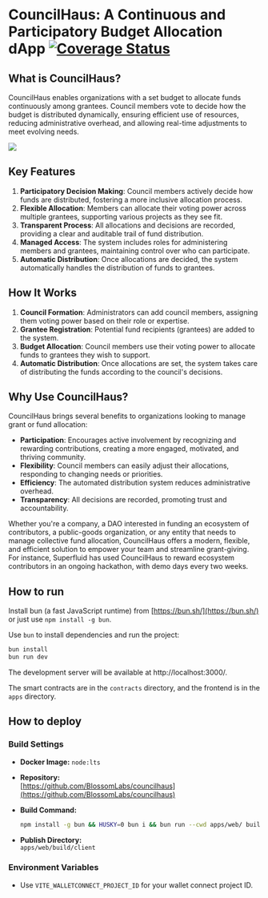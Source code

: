 # CouncilHaus: A Continuous and Participatory Budget Allocation dApp [![Coverage Status](https://coveralls.io/repos/github/BlossomLabs/councilhaus/badge.svg?branch=master&dummy=unused)](https://coveralls.io/github/BlossomLabs/councilhaus?branch=master)


## What is CouncilHaus?

CouncilHaus enables organizations with a set budget to allocate funds continuously among grantees. Council members vote to decide how the budget is distributed dynamically, ensuring efficient use of resources, reducing administrative overhead, and allowing real-time adjustments to meet evolving needs.

![](https://ipfs.blossom.software/ipfs/QmS39MkssLK2Tvv63NK7aYVmyDsDGJCJ2LEtBSr1saisK4)

## Key Features

1. **Participatory Decision Making**: Council members actively decide how funds are distributed, fostering a more inclusive allocation process.
2. **Flexible Allocation**: Members can allocate their voting power across multiple grantees, supporting various projects as they see fit.
3. **Transparent Process**: All allocations and decisions are recorded, providing a clear and auditable trail of fund distribution.
4. **Managed Access**: The system includes roles for administering members and grantees, maintaining control over who can participate.
5. **Automatic Distribution**: Once allocations are decided, the system automatically handles the distribution of funds to grantees.

## How It Works

1. **Council Formation**: Administrators can add council members, assigning them voting power based on their role or expertise.
2. **Grantee Registration**: Potential fund recipients (grantees) are added to the system.
3. **Budget Allocation**: Council members use their voting power to allocate funds to grantees they wish to support.
4. **Automatic Distribution**: Once allocations are set, the system takes care of distributing the funds according to the council's decisions.

## Why Use CouncilHaus?

CouncilHaus brings several benefits to organizations looking to manage grant or fund allocation:

- **Participation**: Encourages active involvement by recognizing and rewarding contributions, creating a more engaged, motivated, and thriving community.
- **Flexibility**: Council members can easily adjust their allocations, responding to changing needs or priorities.
- **Efficiency**: The automated distribution system reduces administrative overhead.
- **Transparency**: All decisions are recorded, promoting trust and accountability.

Whether you're a company, a DAO interested in funding an ecosystem of contributors, a public-goods organization,  or any entity that needs to manage collective fund allocation, CouncilHaus offers a modern, flexible, and efficient solution to empower your team and streamline grant-giving. For instance, Superfluid has used CouncilHaus to reward ecosystem contributors in an ongoing hackathon, with demo days every two weeks.

## How to run

Install bun (a fast JavaScript runtime) from [https://bun.sh/](https://bun.sh/) or just use `npm install -g bun`.

Use `bun` to install dependencies and run the project:

```bash
bun install
bun run dev
```

The development server will be available at http://localhost:3000/.

The smart contracts are in the `contracts` directory, and the frontend is in the `apps` directory.

## How to deploy

### Build Settings

- **Docker Image:**
  `node:lts`

- **Repository:**  
  [https://github.com/BlossomLabs/councilhaus](https://github.com/BlossomLabs/councilhaus)

- **Build Command:**  
  ```bash
  npm install -g bun && HUSKY=0 bun i && bun run --cwd apps/web/ build
  ```

- **Publish Directory:**  
  `apps/web/build/client`

### Environment Variables

- Use `VITE_WALLETCONNECT_PROJECT_ID` for your wallet connect project ID.

